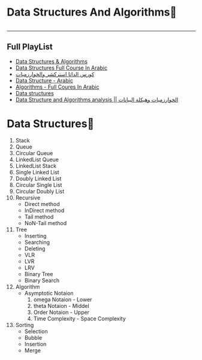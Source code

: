# Data Structures And Algorithms🥇
<img src="./assets/Ds.jpg" alt=""/>
<hr/>
<h2> Full PlayList</h2>
 <ul>
  <li> <a href="https://www.youtube.com/playlist?list=PLz_PatIPLDkBLnPxDiBjauB1wdNHPyxty">Data Structures & Algorithms</a></li>
   <li> <a href="https://www.youtube.com/playlist?list=PLCInYL3l2AajqOUW_2SwjWeMwf4vL4RSp">Data Structures Full Course In Arabic</a></li>
    <li> <a href="https://www.youtube.com/playlist?list=PLnzqK5HvcpwS70RtOyS_DlH5iSa4U0IO1">كورس الداتا استركشر والخوارزميات</a></li>
     <li> <a href="https://www.youtube.com/playlist?list=PLwCMLs3sjOY4UQq4vXgGPwGLVX1Y5faaS">Data Structure - Arabic</a></li>
       <li> <a href="https://www.youtube.com/playlist?list=PLwCMLs3sjOY6KH-8c9F-lMWn-r02hyoV_">Algorithms - Full Coures In Arabic</a></li>
       <li> <a href="https://www.youtube.com/playlist?list=PL2_aWCzGMAwI3W_JlcBbtYTwiQSsOTa6P">Data structures</a></li>
       <li> <a href="https://www.youtube.com/watch?v=eNOZjwJVIxg&list=PLF8OvnCBlEY3a1pbPrE6fvNuV3qi-6KRf">Data Structure and Algorithms analysis || الخوارزميات وهيكلة البيانات</a></li>
  </ul>
<h1>Data Structures💯</h1>

  <ol type="1">
         <li> Stack</li>
         <li>Queue</li>
         <li>Circular Queue</li>
         <li>LinkedList Queue</li>
         <li>LinkedList Stack</li>
         <li>Single Linked List</li>
         <li>Doubly Linked List </li>
         <li>Circular Single List</li>
         <li> Circular Doubly List</li>
         <li> Recursive
              <ul> 
                <li>Direct method</li>
                <li>InDirect method</li>
                 <li>Tail method</li>
                 <li>NoN-Tail method</li>
           </ul>
  </li>
    <li>Tree 
     <ul> 
                <li>Inserting</li>
                <li>Searching</li>
                 <li>Deleting</li>
           </ul>
     <ul> 
                <li>VLR</li>
                <li>LVR</li>
                 <li>LRV</li>
           </ul>
           <ul>
             <li>Binary Tree</li>
             <li>Binary Search</li>
           </ul>
    </li>
    <li>
      Algorithm
       <ul>
         <li> Asymptotic Notaion 
           <ol>
             <li>omega Notaion - Lower</li>
             <li>theta Notaion - Middel</li>
             <li> Order Notaion - Upper</li>
         </li>
         <li>Time Complexity - Space Complexity </li>
         </ul>
      </li>
      <li> Sorting
          <ul start="A">
           <li>Selection</li>
            <li>Bubble</li>
            <li>Insertion</li>
            <li>Merge</li>
          </ul>
        </li>
     </ol>


